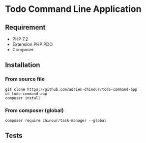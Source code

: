 # Todo Command Line Application

## Requirement

- PHP 7.2
- Extension PHP PDO
- Composer

## Installation

### From source file
```
git clone https://github.com/adrien-chinour/todo-command-app
cd todo-command-app
composer install
```

### From composer (global)
```
composer require chinour/task-manager --global
```

## Tests
